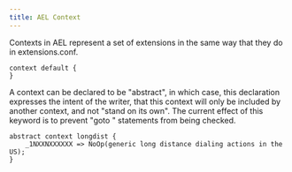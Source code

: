 ```yaml
---
title: AEL Context
---
```


Contexts in AEL represent a set of extensions in the same way that they do in extensions.conf.

```
context default {
}
```

A context can be declared to be "abstract", in which case, this declaration expresses the intent of the writer, that this context will only be included by another context, and not "stand on its own". The current effect of this keyword is to prevent "goto " statements from being checked.

```
abstract context longdist {
    _1NXXNXXXXXX => NoOp(generic long distance dialing actions in the US);
}
```
